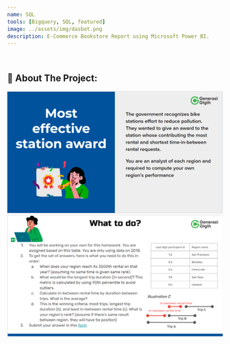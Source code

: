 ```yaml
---
name: SQL
tools: [Bigquery, SQL, featured]
image: ../assets/img/dasbot.png
description: E-Commerce Bookstore Report using Microsoft Power BI.
---
```

<div class="m-3" id="problem">
    <br />
    <h2>🎯 About The Project:</h2>
</div>

<div align="center">
  <img src="../assets/img/sqltask1.png">
</div>

<div align="center">
  <img src="../assets/img/sqltask2.png">
</div>
